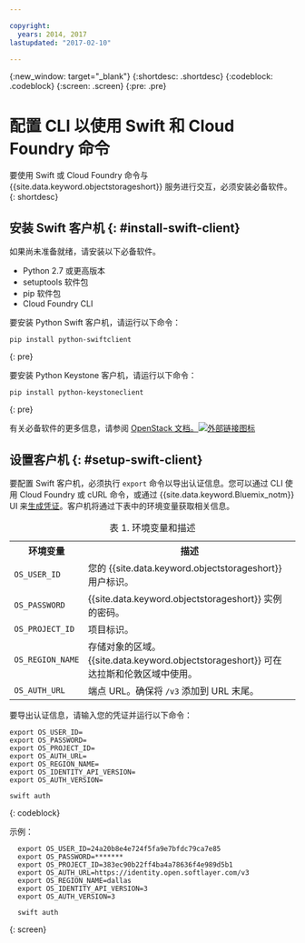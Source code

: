 ```yaml
---

copyright:
  years: 2014, 2017
lastupdated: "2017-02-10"

---
```


{:new_window: target="_blank"}
{:shortdesc: .shortdesc}
{:codeblock: .codeblock}
{:screen: .screen}
{:pre: .pre}

# 配置 CLI 以使用 Swift 和 Cloud Foundry 命令

要使用 Swift 或 Cloud Foundry 命令与 {{site.data.keyword.objectstorageshort}} 服务进行交互，必须安装必备软件。
{: shortdesc}


## 安装 Swift 客户机 {: #install-swift-client}

如果尚未准备就绪，请安装以下必备软件。
* Python 2.7 或更高版本
* setuptools 软件包
* pip 软件包
* Cloud Foundry CLI


要安装 Python Swift 客户机，请运行以下命令：
```
pip install python-swiftclient
```
{: pre}

要安装 Python Keystone 客户机，请运行以下命令：
```
pip install python-keystoneclient
```
{: pre}

有关必备软件的更多信息，请参阅 <a href="http://docs.openstack.org/user-guide/common/cli_install_openstack_command_line_clients.html#install-the-prerequisite-software" target="_blank">OpenStack 文档。<img src="../../icons/launch-glyph.svg" alt="外部链接图标"></a>



## 设置客户机 {: #setup-swift-client}

要配置 Swift 客户机，必须执行 `export` 命令以导出认证信息。您可以通过 CLI 使用 Cloud Foundry 或 cURL 命令，或通过 {{site.data.keyword.Bluemix_notm}} UI 来[生成凭证](/docs/services/ObjectStorage/os_credentials.html)。客户机将通过下表中的环境变量获取相关信息。

<table>
<caption> 表 1. 环境变量和描述</caption>
  <tr>
    <th> 环境变量</th>
    <th> 描述</th>
  </tr>
  <tr>
    <td> <code>OS_USER_ID</code> </td>
    <td> 您的 {{site.data.keyword.objectstorageshort}} 用户标识。</td>
  </tr>
  <tr>
    <td> <code>OS_PASSWORD</code> </td>
    <td> {{site.data.keyword.objectstorageshort}} 实例的密码。</td>
  </tr>
  <tr>
    <td> <code>OS_PROJECT_ID</code> </td>
    <td> 项目标识。</td>
  </tr>
  <tr>
    <td> <code>OS_REGION_NAME</code> </td>
    <td> 存储对象的区域。{{site.data.keyword.objectstorageshort}} 可在达拉斯和伦敦区域中使用。</td>
  </tr>
  <tr>
    <td> <code>OS_AUTH_URL</code> </td>
    <td> 端点 URL。确保将 <code>/v3</code> 添加到 URL 末尾。</td>
  </tr>
</table>



要导出认证信息，请输入您的凭证并运行以下命令：
```
export OS_USER_ID=
export OS_PASSWORD=
export OS_PROJECT_ID=
export OS_AUTH_URL=
export OS_REGION_NAME=
export OS_IDENTITY_API_VERSION=
export OS_AUTH_VERSION=

swift auth
  ```
{: codeblock}


示例：
```
  export OS_USER_ID=24a20b8e4e724f5fa9e7bfdc79ca7e85
  export OS_PASSWORD=*******
  export OS_PROJECT_ID=383ec90b22ff4ba4a78636f4e989d5b1
  export OS_AUTH_URL=https://identity.open.softlayer.com/v3
  export OS_REGION_NAME=dallas
  export OS_IDENTITY_API_VERSION=3
  export OS_AUTH_VERSION=3

  swift auth
  ```
{: screen}
